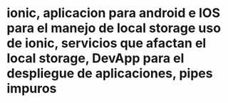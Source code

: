 # ionic, aplicacion para android e IOS para el manejo de local storage uso de ionic, servicios que afactan el local storage, DevApp para el despliegue de aplicaciones, pipes impuros
